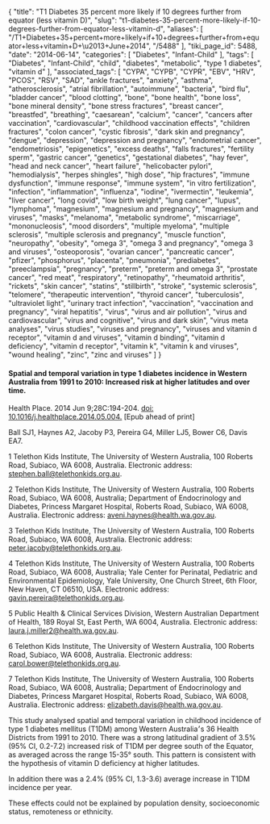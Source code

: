 {
    "title": "T1 Diabetes 35 percent more likely if 10 degrees further from equator (less vitamin D)",
    "slug": "t1-diabetes-35-percent-more-likely-if-10-degrees-further-from-equator-less-vitamin-d",
    "aliases": [
        "/T1+Diabetes+35+percent+more+likely+if+10+degrees+further+from+equator+less+vitamin+D+\u2013+June+2014",
        "/5488"
    ],
    "tiki_page_id": 5488,
    "date": "2014-06-14",
    "categories": [
        "Diabetes",
        "Infant-Child"
    ],
    "tags": [
        "Diabetes",
        "Infant-Child",
        "child",
        "diabetes",
        "metabolic",
        "type 1 diabetes",
        "vitamin d"
    ],
    "associated_tags": [
        "CYPA",
        "CYPB",
        "CYPR",
        "EBV",
        "HRV",
        "PCOS",
        "RSV",
        "SAD",
        "ankle fractures",
        "anxiety",
        "asthma",
        "atherosclerosis",
        "atrial fibrillation",
        "autoimmune",
        "bacteria",
        "bird flu",
        "bladder cancer",
        "blood clotting",
        "bone",
        "bone health",
        "bone loss",
        "bone mineral density",
        "bone stress fractures",
        "breast cancer",
        "breastfed",
        "breathing",
        "caesarean",
        "calcium",
        "cancer",
        "cancers after vaccination",
        "cardiovascular",
        "childhood vaccination effects",
        "children fractures",
        "colon cancer",
        "cystic fibrosis",
        "dark skin and pregnancy",
        "dengue",
        "depression",
        "depression and pregnancy",
        "endometrial cancer",
        "endometriosis",
        "epigenetics",
        "excess deaths",
        "falls fractures",
        "fertility sperm",
        "gastric cancer",
        "genetics",
        "gestational diabetes",
        "hay fever",
        "head and neck cancer",
        "heart failure",
        "helicobacter pylori",
        "hemodialysis",
        "herpes shingles",
        "high dose",
        "hip fractures",
        "immune dysfunction",
        "immune response",
        "immune system",
        "in vitro fertilization",
        "infection",
        "inflammation",
        "influenza",
        "iodine",
        "ivermectin",
        "leukemia",
        "liver cancer",
        "long covid",
        "low birth weight",
        "lung cancer",
        "lupus",
        "lymphoma",
        "magnesium",
        "magnesium and pregnancy",
        "magnesium and viruses",
        "masks",
        "melanoma",
        "metabolic syndrome",
        "miscarriage",
        "mononucleosis",
        "mood disorders",
        "multiple myeloma",
        "multiple sclerosis",
        "multiple sclerosis and pregnancy",
        "muscle function",
        "neuropathy",
        "obesity",
        "omega 3",
        "omega 3 and pregnancy",
        "omega 3 and viruses",
        "osteoporosis",
        "ovarian cancer",
        "pancreatic cancer",
        "pfizer",
        "phosphorus",
        "placenta",
        "pneumonia",
        "prediabetes",
        "preeclampsia",
        "pregnancy",
        "preterm",
        "preterm and omega 3",
        "prostate cancer",
        "red meat",
        "respiratory",
        "retinopathy",
        "rheumatoid arthritis",
        "rickets",
        "skin cancer",
        "statins",
        "stillbirth",
        "stroke",
        "systemic sclerosis",
        "telomere",
        "therapeutic intervention",
        "thyroid cancer",
        "tuberculosis",
        "ultraviolet light",
        "urinary tract infection",
        "vaccination",
        "vaccination and pregnancy",
        "viral hepatitis",
        "virus",
        "virus and air pollution",
        "virus and cardiovascular",
        "virus and cognitive",
        "virus and dark skin",
        "virus meta analyses",
        "virus studies",
        "viruses and pregnancy",
        "viruses and vitamin d receptor",
        "vitamin d and viruses",
        "vitamin d binding",
        "vitamin d deficiency",
        "vitamin d receptor",
        "vitamin k",
        "vitamin k and viruses",
        "wound healing",
        "zinc",
        "zinc and viruses"
    ]
}


#### Spatial and temporal variation in type 1 diabetes incidence in Western Australia from 1991 to 2010: Increased risk at higher latitudes and over time.

Health Place. 2014 Jun 9;28C:194-204. [doi: 10.1016/j.healthplace.2014.05.004.](https://doi.org/10.1016/j.healthplace.2014.05.004.) <span>[Epub ahead of print]</span>

Ball SJ1, Haynes A2, Jacoby P3, Pereira G4, Miller LJ5, Bower C6, Davis EA7.

1 Telethon Kids Institute, The University of Western Australia, 100 Roberts Road, Subiaco, WA 6008, Australia. Electronic address: stephen.ball@telethonkids.org.au.

2 Telethon Kids Institute, The University of Western Australia, 100 Roberts Road, Subiaco, WA 6008, Australia; Department of Endocrinology and Diabetes, Princess Margaret Hospital, Roberts Road, Subiaco, WA 6008, Australia. Electronic address: aveni.haynes@health.wa.gov.au.

3 Telethon Kids Institute, The University of Western Australia, 100 Roberts Road, Subiaco, WA 6008, Australia. Electronic address: peter.jacoby@telethonkids.org.au.

4 Telethon Kids Institute, The University of Western Australia, 100 Roberts Road, Subiaco, WA 6008, Australia; Yale Center for Perinatal, Pediatric and Environmental Epidemiology, Yale University, One Church Street, 6th Floor, New Haven, CT 06510, USA. Electronic address: gavin.pereira@telethonkids.org.au.

5 Public Health & Clinical Services Division, Western Australian Department of Health, 189 Royal St, East Perth, WA 6004, Australia. Electronic address: laura.j.miller2@health.wa.gov.au.

6 Telethon Kids Institute, The University of Western Australia, 100 Roberts Road, Subiaco, WA 6008, Australia. Electronic address: carol.bower@telethonkids.org.au.

7 Telethon Kids Institute, The University of Western Australia, 100 Roberts Road, Subiaco, WA 6008, Australia; Department of Endocrinology and Diabetes, Princess Margaret Hospital, Roberts Road, Subiaco, WA 6008, Australia. Electronic address: elizabeth.davis@health.wa.gov.au.

This study analysed spatial and temporal variation in childhood incidence of type 1 diabetes mellitus (T1DM) among Western Australia׳s 36 Health Districts from 1991 to 2010. There was a strong latitudinal gradient of 3.5% (95% CI, 0.2-7.2) increased risk of T1DM per degree south of the Equator, as averaged across the range 15-35° south. This pattern is consistent with the hypothesis of vitamin D deficiency at higher latitudes. 

In addition there was a 2.4% (95% CI, 1.3-3.6) average increase in T1DM incidence per year. 

These effects could not be explained by population density, socioeconomic status, remoteness or ethnicity.